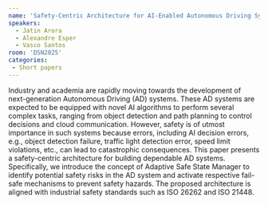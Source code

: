 ```yaml
---
name: 'Safety-Centric Architecture for AI-Enabled Autonomous Driving Systems'
speakers:
  - Jatin Arora
  - Alexandre Esper
  - Vasco Santos
room: 'DSN2025'
categories:
 - Short papers
---
```


Industry and academia are rapidly moving towards the
development of next-generation Autonomous Driving (AD)
systems. These AD systems are expected to be equipped with
novel AI algorithms to perform several complex tasks,
ranging from object detection and path planning to control
decisions and cloud communication. However, safety is of
utmost importance in such systems because errors, including
AI decision errors, e.g., object detection failure, traffic
light detection error, speed limit violations, etc., can
lead to catastrophic consequences. This paper presents a
safety-centric architecture for building dependable AD
systems. Specifically, we introduce the concept of Adaptive
Safe State Manager to identify potential safety risks in
the AD system and activate respective fail-safe mechanisms
to prevent safety hazards. The proposed architecture is
aligned with industrial safety standards such as ISO 26262
and ISO 21448.
